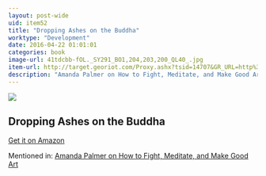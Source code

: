 ```yaml
---
layout: post-wide
uid: item52
title: "Dropping Ashes on the Buddha"
worktype: "Development"
date: 2016-04-22 01:01:01
categories: book
image-url: 41tdcbb-fOL._SY291_BO1,204,203,200_QL40_.jpg
item-url: http://target.georiot.com/Proxy.ashx?tsid=14707&GR_URL=http%3A%2F%2Fwww.amazon.com%2FDropping-Ashes-Buddha-Teachings-Master%2Fdp%2F0802130526%2F
description: "Amanda Palmer on How to Fight, Meditate, and Make Good Art"
---
```

<a href="http://target.georiot.com/Proxy.ashx?tsid=14707&GR_URL=http%3A%2F%2Fwww.amazon.com%2FDropping-Ashes-Buddha-Teachings-Master%2Fdp%2F0802130526%2F" target="blank"><img src="../../../../img/thumbs/41tdcbb-fOL._SY291_BO1,204,203,200_QL40_.jpg" class="prod-img"></a>
<h2>Dropping Ashes on the Buddha</h2>
<p><a href="http://target.georiot.com/Proxy.ashx?tsid=14707&GR_URL=http%3A%2F%2Fwww.amazon.com%2FDropping-Ashes-Buddha-Teachings-Master%2Fdp%2F0802130526%2F" target="blank">Get it on Amazon</a><p>
<p>Mentioned in: <a href="http://fourhourworkweek.com/2015/03/30/amanda-palmer/" target="blank">Amanda Palmer on How to Fight, Meditate, and Make Good Art</a></p>

